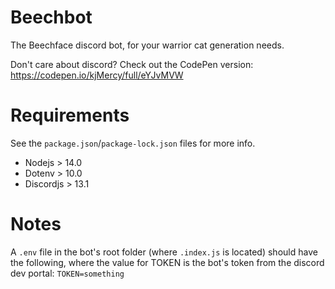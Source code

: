 # Beechbot
The Beechface discord bot, for your warrior cat generation needs.

Don't care about discord? Check out the CodePen version: https://codepen.io/kjMercy/full/eYJvMVW

# Requirements
See the `package.json`/`package-lock.json` files for more info.
* Nodejs > 14.0
* Dotenv > 10.0
* Discordjs > 13.1

# Notes
A `.env` file in the bot's root folder (where `.index.js` is located) should have the following, where the value for TOKEN is the bot's token from the discord dev portal:
`TOKEN=something`
